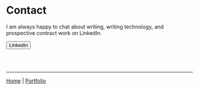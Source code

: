 # Contact

I am always happy to chat about writing, writing technology, and prospective contract work on LinkedIn. 

[<button id=".btn .btn-default">LinkedIn</button>](https://linkedin.com/in/alvin-charity)

<br /><br />

<hr class="visible" id="visible">

[Home](index.md) | [Portfolio](/portfolio)
